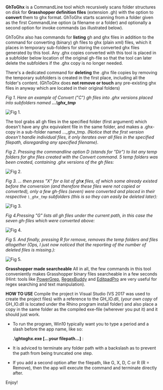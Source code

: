 
**GhToGhx** is a CommandLine tool which recursively scans folder structures on disk for **Grasshopper definition files** (extension .gh) with the option to **convert** them to ghx format. GhToGhx starts scanning from a folder given as the first CommandLine option (a filename or a folder) and optionally a second option for invoke commands (as illustrated below). 

GhToGhx also has commands for **listing** gh and ghx files in addition to the command for converting (binary) gh files to ghx (plain xml) files, which it places in temporary sub-folders for storing the converted ghx files generated by this tool. Any .ghx copies converted with this tool is placed in a subfolder below location of the original gh-file so that the tool can later delete the subfolders if the .ghx copy is no longer needed.

There's a dedicated command for **deleting** the .ghx file copies by removing the temporary subfolders is created in the first place, including all the folder's content. (GhToGhx does **not remove or touch** any pre-existing ghx files in anyway which are located in their original folders)

_Fig 1. Here an example of Convert ("C") gh files into .ghx versions placed into subfolders named **...\ghx_tmp**_

![Fig 1.](https://discourse-cdn-sjc1.com/mcneel/uploads/default/original/3X/a/8/a8029c112ae7e2c06bb13958b6ba77cd976a6f83.png)

The tool grabs all gh files in the specified folder (first argument) which doesn't have any ghx equivalent file in the same folder, and makes a .ghx-copy in a sub-folder named ...\_ghx_tmp\. _(Notice that the first version doesn't handle individual files, it only iterates over all files in the specified filepath, disregarding any specified filename)_.

_Fig 2. Pressing the commandline option D (stands for "Dir") to list any temp folders for ghx files created with the Convert command. 5 temp folders was been created, containing .ghx versions of the gh files:_

![Fig 2.](https://discourse-cdn-sjc1.com/mcneel/uploads/default/original/3X/9/e/9e9fb6e566204fb86690c8d2257c6b6feb3a2d0f.png)

_Fig 3. ... then press "X" for a list of gh**x** files, of which some already existed before the conversion (and therefore these files were not copied or converted), only a few gh-files (seven) were converted and placed in their respective ```\_ghx_tmp``` subfolders (this is so they can easily be deleted later):_

![Fig 3.](https://discourse-cdn-sjc1.com/mcneel/uploads/default/original/3X/f/7/f71be52a5b29c36cecc01d4fd272f63a50d8c8be.png)

_Fig 4.Pressing "G" lists all gh files under the current path, in this case the seven gh-files which were converted above:_

![Fig 4.](https://discourse-cdn-sjc1.com/mcneel/uploads/default/original/3X/7/7/776da32a640a2db4959e56e5af9c95ecfeeec484.png) 

_Fig 5. And finally, pressing R for remove, removes the temp folders and files altogether (Ops, I just now noticed that the reporting of the number of deleted files is missing.):_

![Fig 5.](https://discourse-cdn-sjc1.com/mcneel/uploads/default/original/3X/1/9/196981d4e4cff35a79267cb4a6e4a3a52899172f.png) 

**Grasshopper made searcheable**
All in all, the few commands in this tool conveniently makes Grasshopper binary files searcheable in a few seconds (Hint: tools like [PowerGrep](https://www.powergrep.com/), [RegexBuddy](https://www.regexbuddy.com/) and [EditpadPro](https://www.editpadpro.com/) are very useful for regex searching and text manipulation).

**HOW TO USE**
Compile the project in Visual Studio (VS 2017 was used to create the project files) with a reference to the GH_IO.dll, (__your own_ copy_ of GH_IO.dll is located under the Rhino program install folder) and also place a copy in the same folder as the compiled exe-file (wherever you put it) and it should just work.

* To run the  program, Win10 typically want you to type a period and a slash before the app name, like so:

  **.\ghtoghx.exe [...your filepath...]** :

* It is adviced to terminate any folder path with a backslash as to prevent the path from being truncated one step.
* If you add a second option after the filepath, like G, X, D, C or R (R = Remove), then the app will execute the command and terminate directly after.

Enjoy!